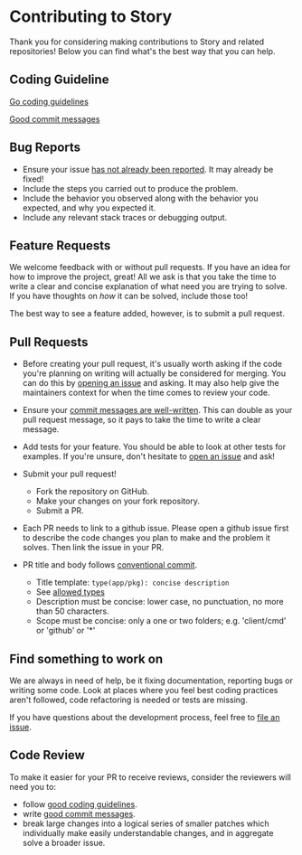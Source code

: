 # Contributing to Story
Thank you for considering making contributions to Story and related repositories! Below you can find what's the best way that you can help.

## Coding Guideline

[Go coding guidelines](https://go.dev/wiki/CodeReviewComments)

[Good commit messages](https://chris.beams.io/posts/git-commit/)

## Bug Reports

* Ensure your issue [has not already been reported][1]. It may already be fixed!
* Include the steps you carried out to produce the problem.
* Include the behavior you observed along with the behavior you expected, and
  why you expected it.
* Include any relevant stack traces or debugging output.

## Feature Requests

We welcome feedback with or without pull requests. If you have an idea for how
to improve the project, great! All we ask is that you take the time to write a
clear and concise explanation of what need you are trying to solve. If you have
thoughts on _how_ it can be solved, include those too!

The best way to see a feature added, however, is to submit a pull request.

## Pull Requests

* Before creating your pull request, it's usually worth asking if the code
  you're planning on writing will actually be considered for merging. You can
  do this by [opening an issue][1] and asking. It may also help give the
  maintainers context for when the time comes to review your code.

* Ensure your [commit messages are well-written][2]. This can double as your
  pull request message, so it pays to take the time to write a clear message.

* Add tests for your feature. You should be able to look at other tests for
  examples. If you're unsure, don't hesitate to [open an issue][1] and ask!

* Submit your pull request!
    - Fork the repository on GitHub.
    - Make your changes on your fork repository.
    - Submit a PR.

* Each PR needs to link to a github issue. Please open a github issue first to describe the code changes you plan to make and the problem it solves. Then link the issue in your PR.

* PR title and body follows [conventional commit][3].
   - Title template: `type(app/pkg): concise description`
   - See [allowed types][4]
   - Description must be concise: lower case, no punctuation, no more than 50 characters.
   - Scope must be concise: only a one or two folders; e.g. 'client/cmd' or 'github' or '*'

## Find something to work on

We are always in need of help, be it fixing documentation, reporting bugs or writing some code.
Look at places where you feel best coding practices aren't followed, code refactoring is needed or tests are missing.

If you have questions about the development process,
feel free to [file an issue](https://github.com/piplabs/story-staking-api/issues/new).

## Code Review

To make it easier for your PR to receive reviews, consider the reviewers will need you to:

* follow [good coding guidelines](https://go.dev/wiki/CodeReviewComments).
* write [good commit messages](https://chris.beams.io/posts/git-commit/).
* break large changes into a logical series of smaller patches which individually make easily understandable changes, and in aggregate solve a broader issue.

[1]: https://github.com/piplabs/story-staking-api/issues
[2]: https://chris.beams.io/posts/git-commit/#seven-rules
[3]: https://www.conventionalcommits.org/en/v1.0.0
[4]: https://github.com/conventional-changelog/commitlint/tree/master/%40commitlint/config-conventional#type-enum
